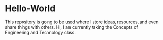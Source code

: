 # Hello-World
This repository is going to be used where I store ideas, resources, and even share things with others.
Hi, I am currently taking the Concepts of Engineering and Technology class.
